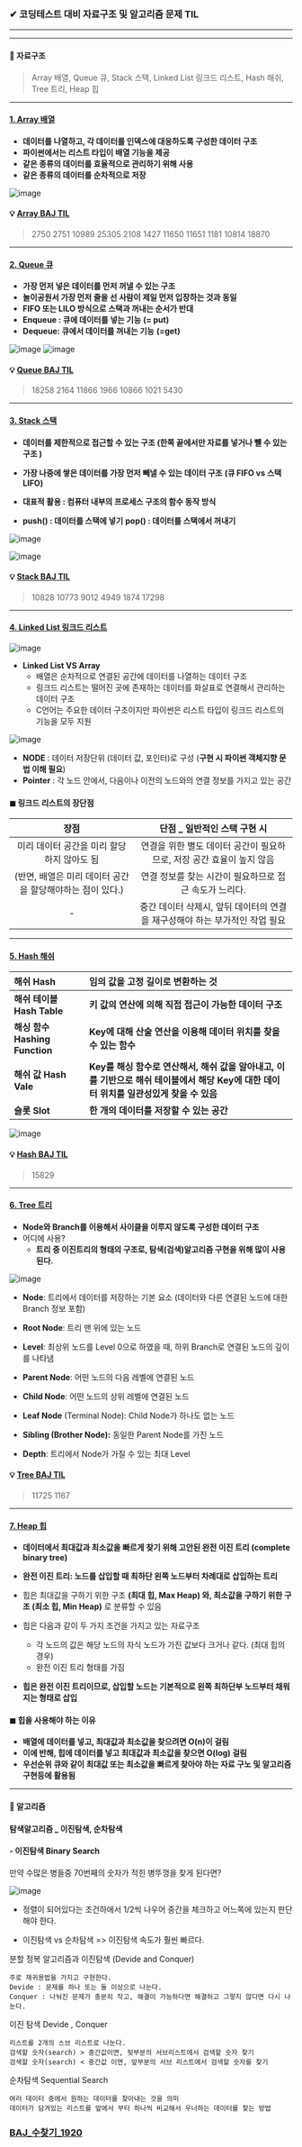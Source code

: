 
### ✔ 코딩테스트 대비 자료구조 및 알고리즘 문제 TIL

---







---





#### 📌 자료구조 
> Array 배열, Queue 큐, Stack 스택, Linked List 링크드 리스트, Hash 해쉬, Tree 트리, Heap 힙

---

#### [1. Array 배열](https://github.com/oiosu/codingtest_pass/blob/main/%EC%9E%90%EB%A3%8C%EA%B5%AC%EC%A1%B0_fastcampus/01_Array_%EB%B0%B0%EC%97%B4.md)

* **데이터를 나열하고, 각 데이터를 인덱스에 대응하도록 구성한 데이터 구조** 
* **파이썬에서는 리스트 타입이 배열 기능을 제공**
* **같은 종류의 데이터를 효율적으로 관리하기 위해  사용**
* **같은 종류의 데이터를 순차적으로 저장**

![image](https://user-images.githubusercontent.com/99783474/189482276-b142200b-67f6-43c6-bcd6-68cd994a2dec.png)

#### 💡 [Array BAJ TIL](https://github.com/oiosu/codingtest_pass/tree/main/%EB%B0%B1%EC%A4%80_%EB%8B%A8%EA%B3%84%EB%B3%84/11_%EC%A0%95%EB%A0%AC)
> 2750 2751 10989 25305 2108 1427 11650 11651 1181 10814 18870

---

#### [2. Queue 큐](https://github.com/oiosu/codingtest_pass/blob/main/%EC%9E%90%EB%A3%8C%EA%B5%AC%EC%A1%B0_fastcampus/02_Queue_%ED%81%90.md)

* **가장 먼저 넣은 데이터를 먼저 꺼낼 수 있는 구조**
* **놀이공원서 가장 먼저 줄을 선 사람이 제일 먼저 입장하는 것과 동일**
* **FIFO 또는 LILO 방식으로 스택과 꺼내는 순서가 반대**
* **Enqueue : 큐에 데이터를 넣는 기능** **(= put)**
* **Dequeue: 큐에서 데이터를 꺼내는 기능** **(=get)**

![image](https://user-images.githubusercontent.com/99783474/189483174-b1424a82-12a4-413c-86a0-a8b5444e2871.png)
![image](https://user-images.githubusercontent.com/99783474/189483200-744391aa-f2c7-439e-9e51-beab67b74235.png)

#### 💡 [Queue BAJ TIL](https://github.com/oiosu/codingtest_pass/tree/main/%EB%B0%B1%EC%A4%80_%EB%8B%A8%EA%B3%84%EB%B3%84/6.%20%ED%81%90%20%26%20%EB%8D%B1)
> 18258 2164 11866 1966 10866 1021 5430

---

#### [3. Stack 스택](https://github.com/oiosu/codingtest_pass/blob/main/%EC%9E%90%EB%A3%8C%EA%B5%AC%EC%A1%B0_fastcampus/03_Stack_%EC%8A%A4%ED%83%9D.md)

* **데이터를 제한적으로 접근할 수 있는 구조 (한쪽 끝에서만 자료를 넣거나 뺼 수 있는 구조 )**

* **가장 나중에 쌓은 데이터를 가장 먼저 빼낼 수 있는 데이터 구조** **(큐 FIFO vs 스택 LIFO)**
* **대표적 활용 : 컴퓨터 내부의 프로세스 구조의 함수 동작 방식**
* **push() : 데이터를 스택에 넣기** **pop() : 데이터를 스택에서 꺼내기**

![image](https://user-images.githubusercontent.com/99783474/189484884-f978e72c-0de8-4c1d-8eec-544404452ffc.png)

![image](https://user-images.githubusercontent.com/99783474/189484774-b568e568-87a9-4d18-8737-549de07d6d25.png)

#### 💡 [Stack BAJ TIL](https://github.com/oiosu/codingtest_pass/tree/main/%EB%B0%B1%EC%A4%80_%EB%8B%A8%EA%B3%84%EB%B3%84/7.%EC%8A%A4%ED%83%9D)
> 10828 10773 9012 4949 1874 17298

---

#### [4. Linked List 링크드 리스트 ](https://github.com/oiosu/codingtest_pass/blob/main/%EC%9E%90%EB%A3%8C%EA%B5%AC%EC%A1%B0_fastcampus/04_Linked%20List_%EB%A7%81%ED%81%AC%EB%93%9C%20%EB%A6%AC%EB%93%9C%EC%8A%A4.md)

![image](https://user-images.githubusercontent.com/99783474/189487198-1c353f00-130a-43c4-9087-03714af15953.png)
* **Linked List VS Array**
  * 배열은 순차적으로 연결된 공간에 데이터를 나열하는 데이터 구조 
  * 링크드 리스트는 떨어진 곳에 존재하는 데이터를 화살표로 연결해서 관리하는 데이터 구조 
  * C언어는 주요한 데이터 구조이지만 파이썬은 리스트 타입이 링크드 리스트의 기능을 모두 지원


![image](https://user-images.githubusercontent.com/99783474/189487231-71e053b7-b6a4-4bc1-a7fe-c9e2d53e83aa.png)




* **NODE** : 데이터 저장단위 (데이터 값, 포인터)로 구성 (**구현 시 파이썬 객체지향 문법 이해 필요**)
* **Pointer** : 각 노드 안에서, 다음이나 이전의 노드와의 연결 정보를 가지고 있는 공간 


#### ◼ 링크드 리스트의 장단점 

|                           장점                            |                 단점 _ 일반적인 스택 구현 시                 |
| :-------------------------------------------------------: | :----------------------------------------------------------: |
|        미리 데이터 공간을 미리 할당하지 않아도 됨         | 연결을 위한 별도 데이터 공간이 필요하므로, 저장 공간 효율이 높지 않음 |
| (반면, 배열은 미리 데이터 공간을 할당해야하는 점이 있다.) |    연결 정보를 찾는 시간이 필요하므로 접근 속도가 느리다.    |
|                             -                             | 중간 데이터 삭제시, 앞뒤 데이터의 연결을 재구성해야 하는 부가적인 작업 필요 |


---

#### [5. Hash 해쉬 ](https://github.com/oiosu/codingtest_pass/blob/main/%EC%9E%90%EB%A3%8C%EA%B5%AC%EC%A1%B0_fastcampus/05_%20Hash_%ED%95%B4%EC%89%AC.md)

| **해쉬 Hash**                  | 임의 값을 고정 길이로 변환하는 것                            |
| :----------------------------- | :----------------------------------------------------------- |
| **해쉬 테이블 Hash Table**     | **키 값의 연산에 의해 직접 접근이 가능한 데이터 구조**       |
| **해싱 함수 Hashing Function** | **Key에 대해 산술 연산을 이용해 데이터 위치를 찾을 수 있는 함수** |
| **해쉬 값 Hash Vale**          | **Key를 해싱 함수로 연산해서, 해쉬 값을 알아내고, 이를 기반으로 해쉬 테이블에서 해당 Key에 대한 데이터 위치를 일관성있게 찾을 수 있음** |
| **슬롯 Slot**                  | **한 개의 데이터를 저장할 수 있는 공간**                     |


![image](https://user-images.githubusercontent.com/99783474/189487302-da7daebe-c251-436c-91b3-bf44cd2d21c9.png)

#### 💡 [Hash BAJ TIL](https://github.com/oiosu/codingtest_pass/tree/main/BAJ_%EB%B0%B1%EC%A4%80/%EB%B0%B1%EC%A4%80_%EB%B6%84%EB%A5%98_%ED%95%B4%EC%8B%B1)
> 15829

---

#### [6. Tree 트리 ](https://github.com/oiosu/codingtest_pass/blob/main/%EC%9E%90%EB%A3%8C%EA%B5%AC%EC%A1%B0_fastcampus/06_Tree_%ED%8A%B8%EB%A6%AC.md)


* **Node와 Branch를 이용해서 사이클을 이루지 않도록 구성한 데이터 구조** 
* 어디에 사용? 
  * **트리 중 이진트리의 형태의 구조로, 탐색(검색)알고리즘 구현을 위해 많이 사용된다.** 


![image](https://user-images.githubusercontent.com/99783474/189487351-3a33661c-a394-47fd-8aa1-941cd846f7fd.png)

* **Node**: 트리에서 데이터를 저장하는 기본 요소 (데이터와 다른 연결된 노드에 대한 Branch 정보 포함)

* **Root Node**: 트리 맨 위에 있는 노드

* **Level**: 최상위 노드를 Level 0으로 하였을 때, 하위 Branch로 연결된 노드의 깊이를 나타냄

* **Parent Node**: 어떤 노드의 다음 레벨에 연결된 노드

* **Child Node**: 어떤 노드의 상위 레벨에 연결된 노드

* **Leaf Node** (Terminal Node): Child Node가 하나도 없는 노드

* **Sibling (Brother Node):** 동일한 Parent Node를 가진 노드

* **Depth**: 트리에서 Node가 가질 수 있는 최대 Level

#### 💡 [Tree BAJ TIL](https://github.com/oiosu/codingtest_pass/tree/main/%EB%B0%B1%EC%A4%80_%EB%8B%A8%EA%B3%84%EB%B3%84/8_%ED%8A%B8%EB%A6%AC)
> 11725 1167


---

#### [7. Heap 힙 ](https://github.com/oiosu/codingtest_pass/blob/main/%EC%9E%90%EB%A3%8C%EA%B5%AC%EC%A1%B0_fastcampus/07_Heap_%ED%9E%99.md)


* **데이터에서 최대값과 최소값을 빠르게 찾기 위해 고안된 완전 이진 트리 (complete binary tree)**
* **완전 이진 트리: 노드를 삽입할 때 최하단 왼쪽 노드부터 차례대로 삽입하는 트리**
* 힙은 최대값을 구하기 위한 구조 **(최대 힙, Max Heap) 와, 최소값을 구하기 위한 구조 (최소 힙, Min Heap)** 로 분류할 수 있음

* 힙은 다음과 같이 두 가지 조건을 가지고 있는 자료구조
  * 각 노드의 값은 해당 노드의 자식 노드가 가진 값보다 크거나 같다. (최대 힙의 경우)
  * 완전 이진 트리 형태를 가짐
* **힙은 완전 이진 트리이므로, 삽입할 노드는 기본적으로 왼쪽 최하단부 노드부터 채워지는 형태로 삽입**



#### ◼ 힙을 사용해야 하는 이유 

* **배열에 데이터를 넣고, 최대값과 최소값을 찾으려면 O(n)이 걸림**
* **이에 반해, 힙에 데이터를 넣고 최대값과 최소값을 찾으면 O(log) 걸림**
* **우선순위 큐와 같이 최대값 또는 최소값을 빠르게 찾아야 하는 자료 구노 및 알고리즘 구현등에 활용됨**


---

#### 📌 알고리즘 

#### 탐색알고리즘 _ 이진탐색, 순차탐색 

#### - 이진탐색 Binary Search


   만약 수많은 병들중 70번째의 숫자가 적힌 병뚜껑을 찾게 된다면?
   

![image](https://user-images.githubusercontent.com/99783474/189583218-53e989bc-755a-4e1f-8208-f7ee5db94a82.png)



- 정렬이 되어있다는 조건하에서 1/2씩 나우어 중간을 체크하고 어느쪽에 있는지 판단해야 한다.

- 이진탐색 vs 순차탐색 => 이진탐색 속도가 훨씬 빠르다.

분할 정복 알고리즘과 이진탐색 (Devide and Conquer)

    주로 재귀용법을 가지고 구현한다.
    Devide : 문제를 하나 또는 둘 이상으로 나눈다.
    Conquer : 나눠진 문제가 충분히 작고, 해결이 가능하다면 해결하고 그렇지 않다면 다시 나눈다.

이진 탐색 Devide , Conquer

    리스트를 2개의 스브 리스트로 나눈다.
    검색할 숫자(search) > 중간값이면, 뒷부분의 서브리스트에서 검색할 숫자 찾기
    검색할 숫자(search) < 중간값 이면, 앞부분의 서브 리스트에서 검색할 숫자를 찾기


순차탐색 Sequential Search

    여러 데이터 중에서 원하는 데이터를 찾아내는 것을 의미
    데이터가 담겨있는 리스트를 앞에서 부터 하나씩 비교해서 우너하는 데이터를 찾는 방법

### [BAJ_수찾기_1920](https://github.com/oiosu/codingtest_pass/blob/main/%EC%95%8C%EA%B3%A0%EB%A6%AC%EC%A6%98_fastcampus/BAJ_1920.PY)
